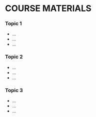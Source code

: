 # COURSE MATERIALS

<!--
↓↓↓↓↓↓↓↓↓↓↓↓↓↓↓↓ TODO: UPDATE DETAILS ↓↓↓↓↓↓↓↓↓↓↓↓↓↓↓↓↓↓↓
-->

### Topic 1

* ...
* ...
* ...


<!--
↓↓↓↓↓↓↓↓↓↓↓↓↓↓↓↓ TODO: UPDATE DETAILS ↓↓↓↓↓↓↓↓↓↓↓↓↓↓↓↓↓↓↓
-->

### Topic 2

* ...
* ...
* ...


<!--
↓↓↓↓↓↓↓↓↓↓↓↓↓↓↓↓ TODO: UPDATE DETAILS ↓↓↓↓↓↓↓↓↓↓↓↓↓↓↓↓↓↓↓
-->

### Topic 3

* ...
* ...
* ...
